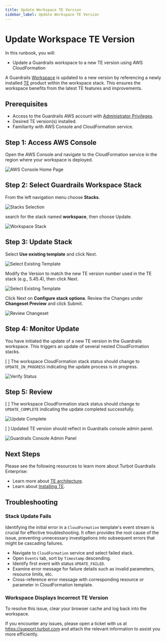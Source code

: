 ```yaml
---
title: Update Workspace TE Version
sidebar_label: Update Workspace TE Version
---
```


# Update Workspace TE Version

In this runbook, you will:
- Update a Guardrails workspace to a new TE version using AWS CloudFormation

A Guardrails [Workspace](https://turbot.com/guardrails/docs/reference/glossary#glossary) is updated to a new version by referencing a newly installed [TE](https://turbot.com/guardrails/docs/reference/glossary#urbot-guardrails-enterprise) product within the workspace stack. This ensures the workspace benefits from the latest TE features and improvements.

## Prerequisites

- Access to the Guardrails AWS account with [Administrator Privileges](https://turbot.com/guardrails/docs/enterprise/FAQ/admin-permissions).
- Desired TE version(s) installed.
- Familiarity with AWS Console and CloudFormation service.

## Step 1: Access AWS Console

Open the AWS Console and navigate to the CloudFormation service in the region where your workspace is deployed.

![AWS Console Home Page](/images/docs/guardrails/runbooks/enterprise-install/update-workspace-te-version/update-workspace-aws-console.png)

## Step 2: Select Guardrails Workspace Stack

From the left navigation menu choose **Stacks**.

![Stacks Selection](/images/docs/guardrails/runbooks/enterprise-install/update-workspace-te-version/update-workspace-select-stacks.png)

search for the stack named **workspace**, then choose Update.

![Workspace Stack](/images/docs/guardrails/runbooks/enterprise-install/update-workspace-te-version/update-workspace-select-workspace-stack.png)

## Step 3: Update Stack

Select **Use existing template** and click Next.

![Select Existing Template](/images/docs/guardrails/runbooks/enterprise-install/update-workspace-te-version/update-workspace-select-existing.png)

Modify the Version to match the new TE version number used in the TE stack (e.g., 5.45.4), then click Next.

![Select Existing Template](/images/docs/guardrails/runbooks/enterprise-install/update-workspace-te-version/update-workspace-modify-te-version.png)

Click Next on **Configure stack options**. Review the Changes under **Changeset Preview** and click Submit.

![Review Changeset](/images/docs/guardrails/runbooks/enterprise-install/update-workspace-te-version/update-workspace-review-update.png)

## Step 4: Monitor Update

You have initiated the update of a new TE version in the Guardrails workspace. This triggers an update of several nested CloudFormation stacks.

[ ] The workspace CloudFormation stack status should change to `UPDATE_IN_PROGRESS` indicating the update process is in progress.

![Verify Status](/images/docs/guardrails/runbooks/enterprise-install/update-workspace-te-version/update-workspace-in-progress.png)

## Step 5: Review

[ ] The workspace CloudFormation stack status should change to `UPDATE_COMPLETE` indicating the update completed successfully.

![Update Complete](/images/docs/guardrails/runbooks/enterprise-install/update-workspace-te-version/update-workspace-complete.png)

[ ] Updated TE version should reflect in Guardrails console admin panel.

![Guardrails Console Admin Panel](/images/docs/guardrails/runbooks/enterprise-install/update-workspace-te-version/update-workspace-guardrails-console.png)

## Next Steps

Please see the following resources to learn more about Turbot Guardrails Enterprise:

- Learn more about [TE architecture](https://turbot.com/guardrails/docs/enterprise/architecture).
- Learn about [Installing TE](https://turbot.com/guardrails/docs/enterprise/installation/te-installation).

## Troubleshooting

### Stack Update Fails

Identifying the initial error in a `CloudFormation` template's event stream is crucial for effective troubleshooting. It often provides the root cause of the issue, preventing unnecessary investigations into subsequent errors that might be cascading failures.

- Navigate to `CloudFormation` service and select failed stack.
- Open `Events` tab, sort by `Timestamp` descending.
- Identify first event with status `UPDATE_FAILED`.
- Examine error message for failure details such as invalid parameters, resource limits, etc.
- Cross-reference error message with corresponding resource or parameter in CloudFormation template.

### Workspace Displays Incorrect TE Version

To resolve this issue, clear your browser cache and log back into the workspace.

If you encounter any issues, please open a ticket with us at https://support.turbot.com and attach the relevant information to assist you more efficiently.